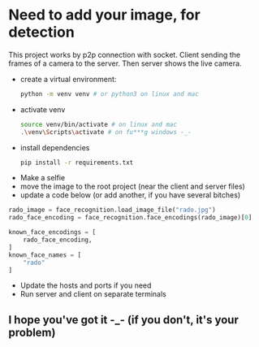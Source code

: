 # Need to add your image, for detection

This project works by p2p connection with socket. Client sending the frames of a camera to the server.
Then server shows the live camera.

- create a virtual environment:
  ```bash
  python -m venv venv # or python3 on linux and mac
  ```
- activate venv
  ```bash
  source venv/bin/activate # on linux and mac
  .\venv\Scripts\activate # on fu***g windows -_-
  ```
- install dependencies
  ```bash
  pip install -r requirements.txt
  ```
- Make a selfie
- move the image to the root project (near the client and server files)
- update a code below (or add another, if you have several bitches)

```python
rado_image = face_recognition.load_image_file("rado.jpg")
rado_face_encoding = face_recognition.face_encodings(rado_image)[0]

known_face_encodings = [
    rado_face_encoding,
]
known_face_names = [
    "rado"
]
```
- Update the hosts and ports if you need
- Run server and client on separate terminals

## I hope you've got it -_- (if you don't, it's your problem)
